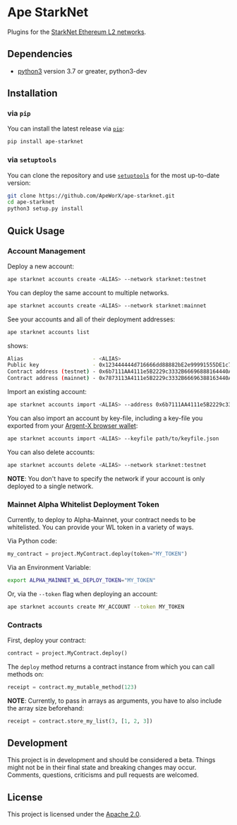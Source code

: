 # Ape StarkNet

Plugins for the [StarkNet Ethereum L2 networks](https://starkware.co/starknet/).

## Dependencies

* [python3](https://www.python.org/downloads) version 3.7 or greater, python3-dev

## Installation

### via `pip`

You can install the latest release via [`pip`](https://pypi.org/project/pip/):

```bash
pip install ape-starknet
```

### via `setuptools`

You can clone the repository and use [`setuptools`](https://github.com/pypa/setuptools) for the most up-to-date version:

```bash
git clone https://github.com/ApeWorX/ape-starknet.git
cd ape-starknet
python3 setup.py install
```

## Quick Usage

### Account Management

Deploy a new account:

```bash
ape starknet accounts create <ALIAS> --network starknet:testnet
```

You can deploy the same account to multiple networks.

```bash
ape starknet accounts create <ALIAS> --network starknet:mainnet
```

See your accounts and all of their deployment addresses:

```bash
ape starknet accounts list
```

shows:

```bash
Alias                      - <ALIAS>
Public key                 - 0x123444444d716666dd88882bE2e99991555DE1c7
Contract address (testnet) - 0x6b7111AA4111e5B2229c3332B66696888164440A773333143333B383333a183
Contract address (mainnet) - 0x7873113A4111e5B2229c3332B66696388163440A373333143333B3833332122
```

Import an existing account:

```bash
ape starknet accounts import <ALIAS> --address 0x6b7111AA4111e5B2229c3332B66696888164440A773333143333B383333a183 --network starknet:testnet
```

You can also import an account by key-file, including a key-file you exported from your [Argent-X browser wallet](https://www.argent.xyz/argent-x/):

```bash
ape starknet accounts import <ALIAS> --keyfile path/to/keyfile.json
```

You can also delete accounts:

```bash
ape starknet accounts delete <ALIAS> --network starknet:testnet
```

**NOTE**: You don't have to specify the network if your account is only deployed to a single network.

### Mainnet Alpha Whitelist Deployment Token

Currently, to deploy to Alpha-Mainnet, your contract needs to be whitelisted.
You can provide your WL token in a variety of ways.

Via Python code:

```python
my_contract = project.MyContract.deploy(token="MY_TOKEN")
```

Via an Environment Variable:

```bash
export ALPHA_MAINNET_WL_DEPLOY_TOKEN="MY_TOKEN"
```

Or, via the `--token` flag when deploying an account:

```bash
ape starknet accounts create MY_ACCOUNT --token MY_TOKEN
```

### Contracts

First, deploy your contract:

```python
contract = project.MyContract.deploy()
```

The ``deploy`` method returns a contract instance from which you can call methods on:

```python
receipt = contract.my_mutable_method(123)
```

**NOTE**: Currently, to pass in arrays as arguments, you have to also include the array size beforehand:

```python
receipt = contract.store_my_list(3, [1, 2, 3])
```

## Development

This project is in development and should be considered a beta.
Things might not be in their final state and breaking changes may occur.
Comments, questions, criticisms and pull requests are welcomed.

## License

This project is licensed under the [Apache 2.0](LICENSE).
